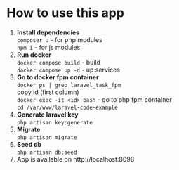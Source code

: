 # How to use this app

1. **Install dependencies**  
   `composer u` - for php modules  
   `npm i` - for js modules
2. **Run docker**  
   `docker compose build` - build  
   `docker compose up -d` - up services
3. **Go to docker fpm container**  
   `docker ps | grep laravel_task_fpm`  
   copy id (first column)  
   `docker exec -it <id> bash` - go to php fpm container  
   `cd /var/www/laravel-code-example`
4. **Generate laravel key**  
   `php artisan key:generate`
5. **Migrate**  
   `php artisan migrate`
6. **Seed db**  
   `php artisan db:seed`
7. App is available on http://localhost:8098

